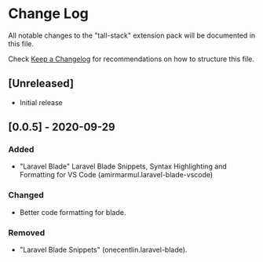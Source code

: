 # Change Log

All notable changes to the "tall-stack" extension pack will be documented in this file.

Check [Keep a Changelog](http://keepachangelog.com/) for recommendations on how to structure this file.

## [Unreleased]

- Initial release

## [0.0.5] - 2020-09-29
### Added
- "Laravel Blade" Laravel Blade Snippets, Syntax Highlighting and Formatting for VS Code (amirmarmul.laravel-blade-vscode)

### Changed
- Better code formatting for blade.

### Removed
- "Laravel Blade Snippets" (onecentlin.laravel-blade). 
